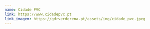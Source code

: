 ```yaml
---
name: Cidade PVC
link: https://www.cidadepvc.pt
link_imagem: https://gdrverderena.pt/assets/img/cidade_pvc.jpeg
---
```


